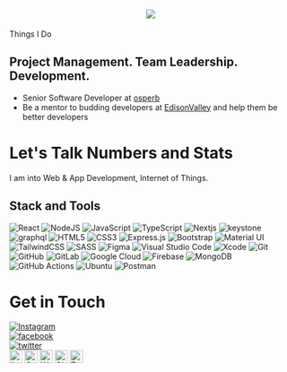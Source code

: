 
<h1 align="center">
  <a href="https://git.io/typing-svg">
    <img src="https://readme-typing-svg.herokuapp.com?font=Fira+Code&pause=500&color=178D9F&width=435&lines=This+is+Ameen+Arshad+Nediya;Thank+you+for+stopping+by+%F0%9F%91%8B">
  </a>
</h1>


Things I Do
## Project Management. Team Leadership. Development.

- Senior Software Developer at [osperb](https://www.osperb.com)
- Be a mentor to budding developers at [EdisonValley](https://github.com/edisonvalley) and help them be better developers

# Let's Talk Numbers and Stats
I am into Web & App Development, Internet of Things.

<!-- ![Ameen Arshad Nediya's GitHub stats](https://github-readme-stats.vercel.app/api?username=ARSHADAMEEN00&theme=algolia&show_icons=true)
![Top Langs](https://github-readme-stats.vercel.app/api/top-langs/?username=ARSHADAMEEN00&layout=compact&theme=algolia&show_icons=true) -->

## Stack and Tools

<img alt="React" src="https://img.shields.io/badge/react-%2320232a.svg?&style=for-the-badge&logo=react&logoColor=%2361DAFB"/> <img alt="NodeJS" src="https://img.shields.io/badge/node.js-%2343853D.svg?&style=for-the-badge&logo=node.js&logoColor=white"/> <img alt="JavaScript" src="https://img.shields.io/badge/javascript-%23323330.svg?&style=for-the-badge&logo=javascript&logoColor=%23F7DF1E"/> <img alt="TypeScript" src="https://img.shields.io/badge/typescript-%23007ACC.svg?&style=for-the-badge&logo=typescript&logoColor=white"/> <img alt="Nextjs" src="https://img.shields.io/badge/nextjs-E95420?&style=for-the-badge&logo=nextjs&logoColor=%2361DAFB%22"/> <img alt="keystone" src="https://img.shields.io/badge/keystone-%234285F4.svg?&style=for-the-badge&logo=keystone&logoColor=%2361DAFB%22"/> <img alt="graphql" src="https://img.shields.io/badge/graphql-%2320232a.svg?&style=for-the-badge&logo=graphql&logoColor=%2361DAFB%22"/> <img alt="HTML5" src="https://img.shields.io/badge/html5-%23E34F26.svg?&style=for-the-badge&logo=html5&logoColor=white"/> <img alt="CSS3" src="https://img.shields.io/badge/css3-%231572B6.svg?&style=for-the-badge&logo=css3&logoColor=white"/> <img alt="Express.js" src="https://img.shields.io/badge/express.js-%23404d59.svg?&style=for-the-badge"/> <img alt="Bootstrap" src="https://img.shields.io/badge/bootstrap-%23563D7C.svg?&style=for-the-badge&logo=bootstrap&logoColor=white"/> <img alt="Material UI" src="https://img.shields.io/badge/materialui-%230081CB.svg?&style=for-the-badge&logo=material-ui&logoColor=white"/> <img alt="TailwindCSS" src="https://img.shields.io/badge/tailwindcss-%2338B2AC.svg?&style=for-the-badge&logo=tailwind-css&logoColor=white"/> <img alt="SASS" src="https://img.shields.io/badge/SASS-hotpink.svg?&style=for-the-badge&logo=SASS&logoColor=white"/> <img alt="Figma" src="https://img.shields.io/badge/figma-%23F24E1E.svg?&style=for-the-badge&logo=figma&logoColor=white"/> <img alt="Visual Studio Code" src="https://img.shields.io/badge/VisualStudioCode-0078d7.svg?&style=for-the-badge&logo=visual-studio-code&logoColor=white"/> <img alt="Xcode" src="https://img.shields.io/badge/Xcode-007ACC?style=for-the-badge&logo=Xcode&logoColor=white"/> <img alt="Git" src="https://img.shields.io/badge/git-%23F05033.svg?&style=for-the-badge&logo=git&logoColor=white"/> <img alt="GitHub" src="https://img.shields.io/badge/github-%23121011.svg?&style=for-the-badge&logo=github&logoColor=white"/> <img alt="GitLab" src="https://img.shields.io/badge/gitlab-%23181717.svg?&style=for-the-badge&logo=gitlab&logoColor=white"/> <img alt="Google Cloud" src="https://img.shields.io/badge/GoogleCloud-%234285F4.svg?&style=for-the-badge&logo=google-cloud&logoColor=white"/>  <img alt="Firebase" src="https://img.shields.io/badge/firebase-%23039BE5.svg?&style=for-the-badge&logo=firebase"/>  <img alt="MongoDB" src ="https://img.shields.io/badge/MongoDB-%234ea94b.svg?&style=for-the-badge&logo=mongodb&logoColor=white"/> <img alt="GitHub Actions" src="https://img.shields.io/badge/githubactions-%232671E5.svg?&style=for-the-badge&logo=githubactions&logoColor=white"/> <img alt="Ubuntu" src="https://img.shields.io/badge/Ubuntu-E95420?style=for-the-badge&logo=ubuntu&logoColor=white" />  <img alt="Postman" src="https://img.shields.io/badge/Postman-FF6C37?style=for-the-badge&logo=postman&logoColor=red" />  <br>


# Get in Touch


[<img alt="Instagram" src="https://img.shields.io/badge/Instagram-%23FF0000.svg?style=for-the-badge&logo=linkedin&logoColor=white"/><br>](https://www.instagram.com/ameen_nediya/)
[<img alt="facebook" src="https://img.shields.io/badge/facebook-%234267B2.svg?style=for-the-badge&logo=linkedin&logoColor=white"/><br>](https://www.facebook.com/arshad.n.583/)
[<img alt="twitter" src="https://img.shields.io/badge/twitter-%231DA1F2.svg?style=for-the-badge&logo=linkedin&logoColor=white"/><br>](https://twitter.com/AmeenarshadN)
[<img alt="linkedin" src="https://img.shields.io/badge/LinkedIn-0e76a8?style=for-the-badge&logo=linkedin&logoColor=white" height=23/>](https://www.linkedin.com/in/ameen-arshad-nediya/)
[<img alt="Gmail" src="https://img.shields.io/badge/Gmail-D14836?style=for-the-badge&logo=gmail&logoColor=white" height=23/>](mailto:ameen.osperb@gmail.com)
[<img alt="WhatsApp" src="https://img.shields.io/badge/WhatsApp-25D366?style=for-the-badge&logo=whatsapp&logoColor=white" height=23/>](http://wa.me//918606409313)
[<img alt="GitHub" src="https://img.shields.io/badge/GitHub-100000?style=for-the-badge&logo=github&logoColor=white" height=23/>](https://github.com/ARSHADAMEEN00/)
[<img alt="Telegram" src="https://img.shields.io/badge/Telegram-2CA5E0?style=for-the-badge&logo=telegram&logoColor=white" height=23/>](https://t.me/Ameen_hbz)


